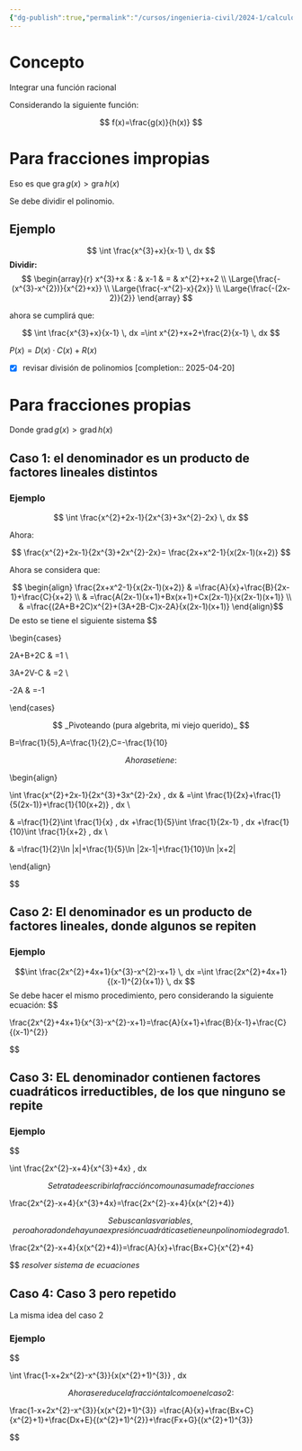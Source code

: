 ```yaml
---
{"dg-publish":true,"permalink":"/cursos/ingenieria-civil/2024-1/calculo-i/4-la-integral/integracion-de-funciones-racionales-fracciones-parciales/","tags":["ExMAT1610","Técnicas-de-integración"]}
---
```


# Concepto

Integrar una función racional

Considerando la siguiente función:

$$
f(x)=\frac{g(x)}{h(x)}
$$
# Para fracciones impropias

Eso es que $\operatorname{gra}g(x)>\operatorname{gra}h(x)$

Se debe dividir el polinomio.

## Ejemplo
$$
\int \frac{x^{3}+x}{x-1} \, dx 
$$
**Dividir:**
$$
\begin{array}{r}
x^{3}+x & : &   x-1 & = & x^{2}+x+2 \\
\Large{\frac{-(x^{3}-x^{2})}{x^{2}+x}} \\
\Large{\frac{-x^{2}-x}{2x}} \\
\Large{\frac{-(2x-2)}{2}}
\end{array}
$$

ahora se cumplirá que:

$$
\int \frac{x^{3}+x}{x-1} \, dx =\int x^{2}+x+2+\frac{2}{x-1} \, dx 
$$

$P(x)=D(x)·C(x)+R(x)$

- [x] revisar división de polinomios  [completion:: 2025-04-20]
# Para fracciones propias

Donde $\operatorname{grad}g(x)>\operatorname{grad}h(x)$

## Caso 1: el denominador es un producto de factores lineales distintos
### Ejemplo
$$
\int \frac{x^{2}+2x-1}{2x^{3}+3x^{2}-2x} \, dx 
$$

Ahora:

$$
\frac{x^{2}+2x-1}{2x^{3}+2x^{2}-2x}= \frac{2x+x^2-1}{x(2x-1)(x+2)}
$$

Ahora se considera que:

$$
\begin{align}
\frac{2x+x^2-1}{x(2x-1)(x+2)} & =\frac{A}{x}+\frac{B}{2x-1}+\frac{C}{x+2} \\
 & =\frac{A(2x-1)(x+1)+Bx(x+1)+Cx(2x-1)}{x(2x-1)(x+1)} \\
 & =\frac{(2A+B+2C)x^{2}+(3A+2B-C)x-2A}{x(2x-1)(x+1)}
\end{align}$$
De esto se tiene el siguiente sistema
$$

\begin{cases}

2A+B+2C & =1 \\

3A+2V-C & =2 \\

-2A & =-1

\end{cases}

$$
_Pivoteando (pura algebrita, mi viejo querido)_
$$

B=\frac{1}{5},A=\frac{1}{2},C=-\frac{1}{10}

$$
Ahora se tiene:
$$

\begin{align}

 \int \frac{x^{2}+2x-1}{2x^{3}+3x^{2}-2x} \, dx & =\int \frac{1}{2x}+\frac{1}{5(2x-1)}+\frac{1}{10(x+2)} \, dx \\

 & =\frac{1}{2}\int \frac{1}{x} \, dx  +\frac{1}{5}\int \frac{1}{2x-1} \, dx +\frac{1}{10}\int \frac{1}{x+2} \, dx  \\

 & =\frac{1}{2}\ln |x|+\frac{1}{5}\ln |2x-1|+\frac{1}{10}\ln |x+2|

\end{align}

$$
## Caso 2: El denominador es un producto de factores lineales, donde algunos se repiten
### Ejemplo
$$\int \frac{2x^{2}+4x+1}{x^{3}-x^{2}-x+1} \, dx =\int \frac{2x^{2}+4x+1}{(x-1)^{2}(x+1)} \, dx $$
Se debe hacer el mismo procedimiento, pero considerando la siguiente ecuación:
$$

\frac{2x^{2}+4x+1}{x^{3}-x^{2}-x+1}=\frac{A}{x+1}+\frac{B}{x-1}+\frac{C}{(x-1)^{2}}

$$
## Caso 3: EL denominador contienen factores cuadráticos irreductibles, de los que ninguno se repite
### Ejemplo
$$

\int \frac{2x^{2}-x+4}{x^{3}+4x} \, dx 

$$
Se trata de escribir la fracción comouna suma de fracciones
$$

\frac{2x^{2}-x+4}{x^{3}+4x}=\frac{2x^{2}-x+4}{x(x^{2}+4)}

$$
Se buscan las variables, pero ahora donde hay una expresión cuadrática se tiene un polinomio de grado 1.
$$

\frac{2x^{2}-x+4}{x(x^{2}+4)}=\frac{A}{x}+\frac{Bx+C}{x^{2}+4}

$$
_resolver sistema de ecuaciones_
## Caso 4: Caso 3 pero repetido
La misma idea del caso 2
### Ejemplo
$$

\int \frac{1-x+2x^{2}-x^{3}}{x(x^{2}+1)^{3}} \, dx 

$$
Ahora se reduce la fracción tal como en el caso 2:
$$

\frac{1-x+2x^{2}-x^{3}}{x(x^{2}+1)^{3}} =\frac{A}{x}+\frac{Bx+C}{x^{2}+1}+\frac{Dx+E}{(x^{2}+1)^{2}}+\frac{Fx+G}{(x^{2}+1)^{3}}

$$
